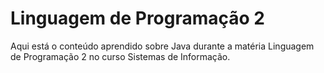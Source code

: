 # Linguagem de Programação 2
Aqui está o conteúdo aprendido sobre Java durante a matéria Linguagem de Programação 2 no curso Sistemas de Informação. 
